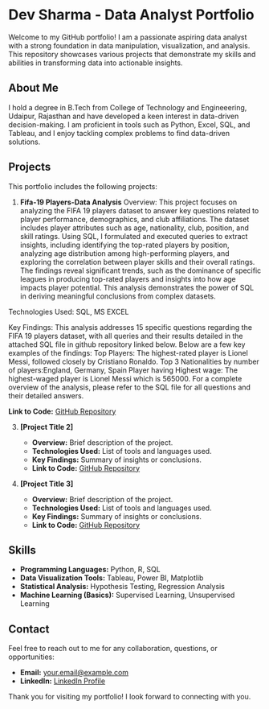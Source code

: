 # Dev Sharma - Data Analyst Portfolio

Welcome to my GitHub portfolio! I am a passionate aspiring data analyst with a strong foundation in data manipulation, visualization, and analysis. This repository showcases various projects that demonstrate my skills and abilities in transforming data into actionable insights.

## About Me

I hold a degree in B.Tech from College of Technology and Engineeering, Udaipur, Rajasthan and have developed a keen interest in data-driven decision-making. I am proficient in tools such as Python, Excel, SQL, and Tableau, and I enjoy tackling complex problems to find data-driven solutions.

## Projects

This portfolio includes the following projects:

1. **Fifa-19 Players-Data Analysis**
   Overview: This project focuses on analyzing the FIFA 19 players dataset to answer key questions related to player performance, demographics, and club affiliations. The dataset 
                   includes player attributes such as age, nationality, club, position, and skill ratings. Using SQL, I formulated and executed queries to extract insights, including 
                   identifying the top-rated players by position, analyzing age distribution among high-performing players, and exploring the correlation between player skills and their 
                   overall ratings. The findings reveal significant trends, such as the dominance of specific leagues in producing top-rated players and insights into how age impacts 
                   player potential. This analysis demonstrates the power of SQL in deriving meaningful conclusions from complex datasets.
   
  Technologies Used: SQL, MS EXCEL
  
  Key Findings: This analysis addresses 15 specific questions regarding the FIFA 19 players dataset, with all queries and their results detailed in the attached SQL file in github 
                repository linked below. Below are a few key examples of the findings:
Top Players: The highest-rated player is Lionel Messi, followed closely by Cristiano Ronaldo.
Top 3 Nationalities by number of players:England, Germany, Spain 
Player having Highest wage:  The highest-waged player is Lionel Messi which is 565000.
For a complete overview of the analysis, please refer to the SQL file for all questions and their detailed answers.

**Link to Code:** [GitHub Repository](link-to-your-project)

3. **[Project Title 2]**
   - **Overview:** Brief description of the project.
   - **Technologies Used:** List of tools and languages used.
   - **Key Findings:** Summary of insights or conclusions.
   - **Link to Code:** [GitHub Repository](link-to-your-project)

4. **[Project Title 3]**
   - **Overview:** Brief description of the project.
   - **Technologies Used:** List of tools and languages used.
   - **Key Findings:** Summary of insights or conclusions.
   - **Link to Code:** [GitHub Repository](link-to-your-project)

## Skills

- **Programming Languages:** Python, R, SQL
- **Data Visualization Tools:** Tableau, Power BI, Matplotlib
- **Statistical Analysis:** Hypothesis Testing, Regression Analysis
- **Machine Learning (Basics):** Supervised Learning, Unsupervised Learning

## Contact

Feel free to reach out to me for any collaboration, questions, or opportunities:

- **Email:** [your.email@example.com](mailto:your.email@example.com)
- **LinkedIn:** [LinkedIn Profile](link-to-your-linkedin)

Thank you for visiting my portfolio! I look forward to connecting with you.
